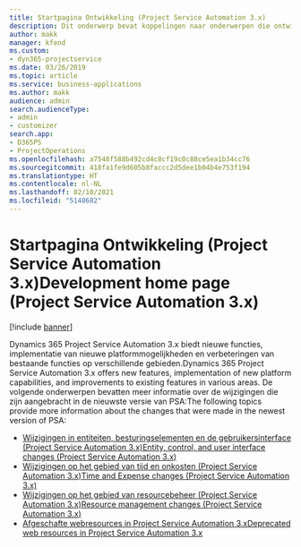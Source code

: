 ```yaml
---
title: Startpagina Ontwikkeling (Project Service Automation 3.x)
description: Dit onderwerp bevat koppelingen naar onderwerpen die ontwikkelingsinformatie bieden voor Dynamics 365 Project Service Automation (PSA) versie 3.x.
author: makk
manager: kfend
ms.custom:
- dyn365-projectservice
ms.date: 03/26/2019
ms.topic: article
ms.service: business-applications
ms.author: makk
audience: admin
search.audienceType:
- admin
- customizer
search.app:
- D365PS
- ProjectOperations
ms.openlocfilehash: a7548f588b492cd4c8cf19c0c88ce5ea1b34cc76
ms.sourcegitcommit: 418fa1fe9d605b8faccc2d5dee1b04b4e753f194
ms.translationtype: HT
ms.contentlocale: nl-NL
ms.lasthandoff: 02/10/2021
ms.locfileid: "5148682"
---
```

# <a name="development-home-page-project-service-automation-3x"></a><span data-ttu-id="d33f6-103">Startpagina Ontwikkeling (Project Service Automation 3.x)</span><span class="sxs-lookup"><span data-stu-id="d33f6-103">Development home page (Project Service Automation 3.x)</span></span>

[!include [banner](../../includes/psa-now-project-operations.md)]

<span data-ttu-id="d33f6-104">Dynamics 365 Project Service Automation 3.x biedt nieuwe functies, implementatie van nieuwe platformmogelijkheden en verbeteringen van bestaande functies op verschillende gebieden.</span><span class="sxs-lookup"><span data-stu-id="d33f6-104">Dynamics 365 Project Service Automation 3.x offers new features, implementation of new platform capabilities, and improvements to existing features in various areas.</span></span> <span data-ttu-id="d33f6-105">De volgende onderwerpen bevatten meer informatie over de wijzigingen die zijn aangebracht in de nieuwste versie van PSA:</span><span class="sxs-lookup"><span data-stu-id="d33f6-105">The following topics provide more information about the changes that were made in the newest version of PSA:</span></span>

- [<span data-ttu-id="d33f6-106">Wijzigingen in entiteiten, besturingselementen en de gebruikersinterface (Project Service Automation 3.x)</span><span class="sxs-lookup"><span data-stu-id="d33f6-106">Entity, control, and user interface changes (Project Service Automation 3.x)</span></span>](../developer-guides/entity-changes-v3.x.md)
- [<span data-ttu-id="d33f6-107">Wijzigingen op het gebied van tijd en onkosten (Project Service Automation 3.x)</span><span class="sxs-lookup"><span data-stu-id="d33f6-107">Time and Expense changes (Project Service Automation 3.x)</span></span>](../developer-guides/time-expense-changes-v3.x.md)
- [<span data-ttu-id="d33f6-108">Wijzigingen op het gebied van resourcebeheer (Project Service Automation 3.x)</span><span class="sxs-lookup"><span data-stu-id="d33f6-108">Resource management changes (Project Service Automation 3.x)</span></span>](../developer-guides/resource-management-changes-v3.x.md)
- [<span data-ttu-id="d33f6-109">Afgeschafte webresources in Project Service Automation 3.x</span><span class="sxs-lookup"><span data-stu-id="d33f6-109">Deprecated web resources in Project Service Automation 3.x</span></span>](../developer-guides/web-resources-deprecated-v3.x.md)
